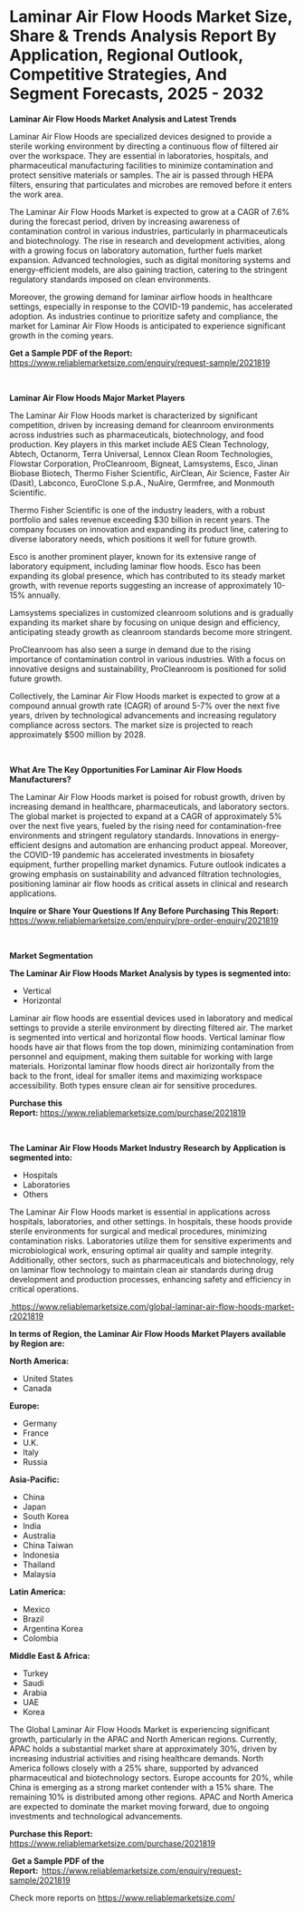 <p><h1>Laminar Air Flow Hoods Market Size, Share & Trends Analysis Report By Application, Regional Outlook, Competitive Strategies, And Segment Forecasts, 2025 - 2032</h1></p><p><strong>Laminar Air Flow Hoods Market Analysis and Latest Trends</strong></p>
<p><p>Laminar Air Flow Hoods are specialized devices designed to provide a sterile working environment by directing a continuous flow of filtered air over the workspace. They are essential in laboratories, hospitals, and pharmaceutical manufacturing facilities to minimize contamination and protect sensitive materials or samples. The air is passed through HEPA filters, ensuring that particulates and microbes are removed before it enters the work area.</p><p>The Laminar Air Flow Hoods Market is expected to grow at a CAGR of 7.6% during the forecast period, driven by increasing awareness of contamination control in various industries, particularly in pharmaceuticals and biotechnology. The rise in research and development activities, along with a growing focus on laboratory automation, further fuels market expansion. Advanced technologies, such as digital monitoring systems and energy-efficient models, are also gaining traction, catering to the stringent regulatory standards imposed on clean environments. </p><p>Moreover, the growing demand for laminar airflow hoods in healthcare settings, especially in response to the COVID-19 pandemic, has accelerated adoption. As industries continue to prioritize safety and compliance, the market for Laminar Air Flow Hoods is anticipated to experience significant growth in the coming years.</p></p>
<p><strong>Get a Sample PDF of the Report:&nbsp;</strong> <a href="https://www.reliablemarketsize.com/enquiry/request-sample/2021819?utm_campaign=3192&utm_medium=2&utm_source=Github&utm_content=ia&utm_term=29032025&utm_id=laminar-air-flow-hoods">https://www.reliablemarketsize.com/enquiry/request-sample/2021819</a></p>
<p>&nbsp;</p>
<p><strong>Laminar Air Flow Hoods Major Market Players</strong></p>
<p><p>The Laminar Air Flow Hoods market is characterized by significant competition, driven by increasing demand for cleanroom environments across industries such as pharmaceuticals, biotechnology, and food production. Key players in this market include AES Clean Technology, Abtech, Octanorm, Terra Universal, Lennox Clean Room Technologies, Flowstar Corporation, ProCleanroom, Bigneat, Lamsystems, Esco, Jinan Biobase Biotech, Thermo Fisher Scientific, AirClean, Air Science, Faster Air (Dasit), Labconco, EuroClone S.p.A., NuAire, Germfree, and Monmouth Scientific.</p><p>Thermo Fisher Scientific is one of the industry leaders, with a robust portfolio and sales revenue exceeding $30 billion in recent years. The company focuses on innovation and expanding its product line, catering to diverse laboratory needs, which positions it well for future growth.</p><p>Esco is another prominent player, known for its extensive range of laboratory equipment, including laminar flow hoods. Esco has been expanding its global presence, which has contributed to its steady market growth, with revenue reports suggesting an increase of approximately 10-15% annually.</p><p>Lamsystems specializes in customized cleanroom solutions and is gradually expanding its market share by focusing on unique design and efficiency, anticipating steady growth as cleanroom standards become more stringent.</p><p>ProCleanroom has also seen a surge in demand due to the rising importance of contamination control in various industries. With a focus on innovative designs and sustainability, ProCleanroom is positioned for solid future growth.</p><p>Collectively, the Laminar Air Flow Hoods market is expected to grow at a compound annual growth rate (CAGR) of around 5-7% over the next five years, driven by technological advancements and increasing regulatory compliance across sectors. The market size is projected to reach approximately $500 million by 2028.</p></p>
<p>&nbsp;</p>
<p><strong>What Are The Key Opportunities For Laminar Air Flow Hoods Manufacturers?</strong></p>
<p><p>The Laminar Air Flow Hoods market is poised for robust growth, driven by increasing demand in healthcare, pharmaceuticals, and laboratory sectors. The global market is projected to expand at a CAGR of approximately 5% over the next five years, fueled by the rising need for contamination-free environments and stringent regulatory standards. Innovations in energy-efficient designs and automation are enhancing product appeal. Moreover, the COVID-19 pandemic has accelerated investments in biosafety equipment, further propelling market dynamics. Future outlook indicates a growing emphasis on sustainability and advanced filtration technologies, positioning laminar air flow hoods as critical assets in clinical and research applications.</p></p>
<p><strong>Inquire or Share Your Questions If Any Before Purchasing This Report:</strong> <a href="https://www.reliablemarketsize.com/enquiry/pre-order-enquiry/2021819?utm_campaign=3192&utm_medium=2&utm_source=Github&utm_content=ia&utm_term=29032025&utm_id=laminar-air-flow-hoods">https://www.reliablemarketsize.com/enquiry/pre-order-enquiry/2021819</a></p>
<p>&nbsp;</p>
<p><strong>Market Segmentation</strong></p>
<p><strong>The Laminar Air Flow Hoods Market Analysis by types is segmented into:</strong></p>
<p><ul><li>Vertical</li><li>Horizontal</li></ul></p>
<p><p>Laminar air flow hoods are essential devices used in laboratory and medical settings to provide a sterile environment by directing filtered air. The market is segmented into vertical and horizontal flow hoods. Vertical laminar flow hoods have air that flows from the top down, minimizing contamination from personnel and equipment, making them suitable for working with large materials. Horizontal laminar flow hoods direct air horizontally from the back to the front, ideal for smaller items and maximizing workspace accessibility. Both types ensure clean air for sensitive procedures.</p></p>
<p><strong>Purchase this Report:&nbsp;</strong><a href="https://www.reliablemarketsize.com/purchase/2021819?utm_campaign=3192&utm_medium=2&utm_source=Github&utm_content=ia&utm_term=29032025&utm_id=laminar-air-flow-hoods">https://www.reliablemarketsize.com/purchase/2021819</a></p>
<p>&nbsp;</p>
<p><strong>The Laminar Air Flow Hoods Market Industry Research by Application is segmented into:</strong></p>
<p><ul><li>Hospitals</li><li>Laboratories</li><li>Others</li></ul></p>
<p><p>The Laminar Air Flow Hoods market is essential in applications across hospitals, laboratories, and other settings. In hospitals, these hoods provide sterile environments for surgical and medical procedures, minimizing contamination risks. Laboratories utilize them for sensitive experiments and microbiological work, ensuring optimal air quality and sample integrity. Additionally, other sectors, such as pharmaceuticals and biotechnology, rely on laminar flow technology to maintain clean air standards during drug development and production processes, enhancing safety and efficiency in critical operations.</p></p>
<p><a href="https://www.reliablemarketsize.com/global-laminar-air-flow-hoods-market-r2021819?utm_campaign=3192&utm_medium=2&utm_source=Github&utm_content=ia&utm_term=29032025&utm_id=laminar-air-flow-hoods">&nbsp;https://www.reliablemarketsize.com/global-laminar-air-flow-hoods-market-r2021819</a></p>
<p><strong>In terms of Region, the Laminar Air Flow Hoods Market Players available by Region are:</strong></p>
<p>
    <p> <strong> North America: </strong>
        <ul>
            <li>United States</li>
            <li>Canada</li>
        </ul>
        </p> 
    <p> <strong> Europe: </strong>
        <ul>
            <li>Germany</li>
            <li>France</li>
            <li>U.K.</li>
            <li>Italy</li>
            <li>Russia</li>
        </ul>
        </p> 
    <p> <strong> Asia-Pacific: </strong>
        <ul>
            <li>China</li>
            <li>Japan</li>
            <li>South Korea</li>
            <li>India</li>
            <li>Australia</li>
            <li>China Taiwan</li>
            <li>Indonesia</li>
            <li>Thailand</li>
            <li>Malaysia</li>
        </ul>
        </p> 
    <p> <strong> Latin America: </strong>
        <ul>
            <li>Mexico</li>
            <li>Brazil</li>
            <li>Argentina Korea</li>
            <li>Colombia</li>
        </ul>
        </p> 
    <p> <strong> Middle East & Africa: </strong>
        <ul>
            <li>Turkey</li>
            <li>Saudi</li>
            <li>Arabia</li>
            <li>UAE</li>
            <li>Korea</li>
        </ul>
    </p>
    </p>
<p><p>The Global Laminar Air Flow Hoods Market is experiencing significant growth, particularly in the APAC and North American regions. Currently, APAC holds a substantial market share at approximately 30%, driven by increasing industrial activities and rising healthcare demands. North America follows closely with a 25% share, supported by advanced pharmaceutical and biotechnology sectors. Europe accounts for 20%, while China is emerging as a strong market contender with a 15% share. The remaining 10% is distributed among other regions. APAC and North America are expected to dominate the market moving forward, due to ongoing investments and technological advancements.</p></p>
<p><strong>Purchase this Report: </strong><a href="https://www.reliablemarketsize.com/purchase/2021819?utm_campaign=3192&utm_medium=2&utm_source=Github&utm_content=ia&utm_term=29032025&utm_id=laminar-air-flow-hoods">https://www.reliablemarketsize.com/purchase/2021819</a></p>
<p>&nbsp;<strong>Get a Sample PDF of the Report:&nbsp;&nbsp;</strong><a href="https://www.reliablemarketsize.com/enquiry/request-sample/2021819?utm_campaign=3192&utm_medium=2&utm_source=Github&utm_content=ia&utm_term=29032025&utm_id=laminar-air-flow-hoods">https://www.reliablemarketsize.com/enquiry/request-sample/2021819</a></p>
<p><strong></strong></p>
<p>Check more reports on <a href="https://www.reliablemarketsize.com/?utm_campaign=3192&utm_medium=2&utm_source=Github&utm_content=ia&utm_term=29032025&utm_id=laminar-air-flow-hoods">https://www.reliablemarketsize.com/</a></p>